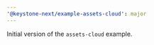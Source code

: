```yaml
---
'@keystone-next/example-assets-cloud': major
---
```


Initial version of the `assets-cloud` example.
